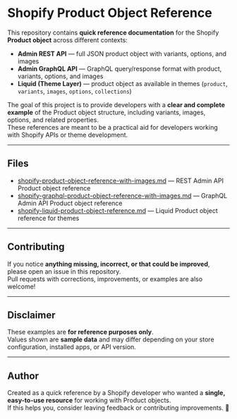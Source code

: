 # Shopify Product Object Reference

This repository contains **quick reference documentation** for the Shopify **Product object** across different contexts:

- **Admin REST API** — full JSON product object with variants, options, and images  
- **Admin GraphQL API** — GraphQL query/response format with product, variants, options, and images  
- **Liquid (Theme Layer)** — product object as available in themes (`product`, `variants`, `images`, `options`, `collections`)  

The goal of this project is to provide developers with a **clear and complete example** of the Product object structure, including variants, images, options, and related properties.  
These references are meant to be a practical aid for developers working with Shopify APIs or theme development.

---

## Files

- [shopify-product-object-reference-with-images.md](shopify-product-object-reference-with-images.md) — REST Admin API Product object reference  
- [shopify-graphql-product-object-reference-with-images.md](shopify-graphql-product-object-reference-with-images.md) — GraphQL Admin API Product object reference  
- [shopify-liquid-product-object-reference.md](shopify-liquid-product-object-reference.md) — Liquid Product object reference for themes  

---

## Contributing

If you notice **anything missing, incorrect, or that could be improved**, please open an issue in this repository.  
Pull requests with corrections, improvements, or examples are also welcome!

---

## Disclaimer

These examples are **for reference purposes only**.  
Values shown are **sample data** and may differ depending on your store configuration, installed apps, or API version.

---

## Author

Created as a quick reference by a Shopify developer who wanted a **single, easy-to-use resource** for working with Product objects.  
If this helps you, consider leaving feedback or contributing improvements. 🚀
